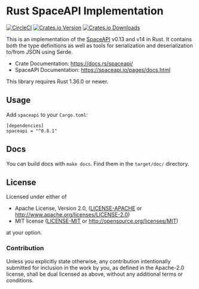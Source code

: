 # Rust SpaceAPI Implementation

[![CircleCI](https://circleci.com/gh/spaceapi-community/spaceapi-rs/tree/master.svg?style=shield)](https://circleci.com/gh/spaceapi-community/spaceapi-rs/tree/master)
[![Crates.io Version](https://img.shields.io/crates/v/spaceapi.svg)](https://crates.io/crates/spaceapi)
[![Crates.io Downloads](https://img.shields.io/crates/d/spaceapi.svg)](https://crates.io/crates/spaceapi)

This is an implementation of the [SpaceAPI](https://spaceapi.io/) v0.13 and v14
in Rust. It contains both the type definitions as well as tools for
serialization and deserialization to/from JSON using Serde.

- Crate Documentation: https://docs.rs/spaceapi/
- SpaceAPI Documentation: https://spaceapi.io/pages/docs.html

This library requires Rust 1.36.0 or newer.


## Usage

Add `spaceapi` to your `Cargo.toml`:

    [dependencies]
    spaceapi = "^0.8.1"


## Docs

You can build docs with `make docs`. Find them in the `target/doc/` directory.


## License

Licensed under either of

 * Apache License, Version 2.0, ([LICENSE-APACHE](LICENSE-APACHE) or http://www.apache.org/licenses/LICENSE-2.0)
 * MIT license ([LICENSE-MIT](LICENSE-MIT) or http://opensource.org/licenses/MIT)

at your option.


### Contribution

Unless you explicitly state otherwise, any contribution intentionally
submitted for inclusion in the work by you, as defined in the Apache-2.0
license, shall be dual licensed as above, without any additional terms or
conditions.
